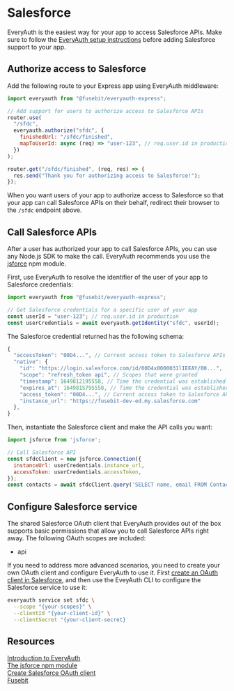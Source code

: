 # Salesforce

EveryAuth is the easiest way for your app to access Salesforce APIs. Make sure to follow the [EveryAuth setup instructions](../README.md) before adding Salesforce support to your app.

## Authorize access to Salesforce

Add the following route to your Express app using EveryAuth middleware:

```javascript
import everyauth from "@fusebit/everyauth-express";

// Add support for users to authorize access to Salesforce APIs
router.use(
  "/sfdc",
  everyauth.authorize("sfdc", {
    finishedUrl: "/sfdc/finished",
    mapToUserId: async (req) => "user-123", // req.user.id in production
  })
);

router.get("/sfdc/finished", (req, res) => {
  res.send("Thank you for authorizing access to Salesforce!");
});
```

When you want users of your app to authorize access to Salesforce so that your app can call Salesforce APIs on their behalf, redirect their browser to the `/sfdc` endpoint above.

## Call Salesforce APIs

After a user has authorized your app to call Salesforce APIs, you can use any Node.js SDK to make the call. EveryAuth recommends you use the [jsforce](https://www.npmjs.com/package/jsforce) npm module.

First, use EveryAuth to resolve the identifier of the user of your app to Salesforce credentials:

```javascript
import everyauth from "@fusebit/everyauth-express";

// Get Salesforce credentials for a specific user of your app
const userId = "user-123"; // req.user.id in production
const userCredentials = await everyauth.getIdentity("sfdc", userId);
```

The Salesforce credential returned has the following schema:

```javascript
{
  "accessToken": "00D4...", // Current access token to Salesforce APIs
  "native": {
    "id": "https://login.salesforce.com/id/00D4x0000031lIEEAY/00...",
    "scope": "refresh_token api", // Scopes that were granted
    "timestamp": 1649812195558, // Time the credential was established
    "expires_at": 1649815795558, // Time the credential was established
    "access_token": "00D4...", // Current access token to Salesforce APIs
    "instance_url": "https://fusebit-dev-ed.my.salesforce.com"
  },
}
```

Then, instantiate the Salesforce client and make the API calls you want:

```javascript
import jsforce from 'jsforce';

// Call Salesforce API
const sfdcClient = new jsforce.Connection({
  instanceUrl: userCredentials.instance_url,
  accessToken: userCredentials.accessToken,
});
const contacts = await sfdcClient.query('SELECT name, email FROM Contact');
```

## Configure Salesforce service

The shared Salesforce OAuth client that EveryAuth provides out of the box supports basic permissions that allow you to call Salesforce APIs right away. The following OAuth scopes are included:
* api

If you need to address more advanced scenarios, you need to create your own OAuth client and configure EveryAuth to use it. First [create an OAuth client in Salesforce](https://developer.salesforce.com/docs/atlas.en-us.api_streaming.meta/api_streaming/code_sample_auth_oauth.htm), and then use the EveyAuth CLI to configure the Salesforce service to use it:

```bash
everyauth service set sfdc \
  --scope "{your-scopes}" \
  --clientId "{your-client-id}" \
  --clientSecret "{your-client-secret}
```

## Resources

[Introduction to EveryAuth](../README.md)  
[The jsforce npm module](https://www.npmjs.com/package/jsforce)  
[Create Salesforce OAuth client](https://developer.salesforce.com/docs/atlas.en-us.api_streaming.meta/api_streaming/code_sample_auth_oauth.htm)  
[Fusebit](https://fusebit.io)
